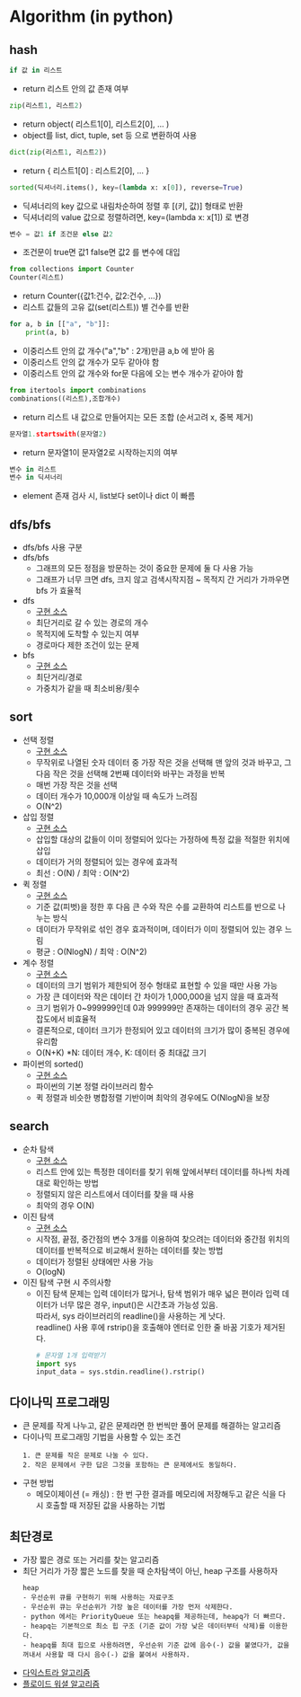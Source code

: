 # Algorithm (in python)

## hash
``` python
if 값 in 리스트
```
- return 리스트 안의 값 존재 여부

``` python
zip(리스트1, 리스트2)
```
- return object( 리스트1[0], 리스트2[0], ... )
- object를 list, dict, tuple, set 등 으로 변환하여 사용

``` python
dict(zip(리스트1, 리스트2))
```
- return { 리스트1[0] : 리스트2[0], ... }

``` python
sorted(딕셔너리.items(), key=(lambda x: x[0]), reverse=True)
```
- 딕셔너리의 key 값으로 내림차순하여 정렬 후 [(키, 값)] 형태로 반환
- 딕셔너리의 value 값으로 정렬하려면, key=(lambda x: x[1]) 로 변경

``` python
변수 = 값1 if 조건문 else 값2
```
- 조건문이 true면 값1 false면 값2 를 변수에 대입

``` python
from collections import Counter
Counter(리스트)
```
- return Counter({값1:건수, 값2:건수, ...})
- 리스트 값들의 고유 값(set(리스트)) 별 건수를 반환

``` python
for a, b in [["a", "b"]]:
    print(a, b)
```
- 이중리스트 안의 값 개수("a","b" : 2개)만큼 a,b 에 받아 옴
- 이중리스트 안의 값 개수가 모두 같아야 함
- 이중리스트 안의 값 개수와 for문 다음에 오는 변수 개수가 같아야 함

``` python
from itertools import combinations
combinations((리스트),조합개수)
```
- return 리스트 내 값으로 만들어지는 모든 조합 (순서고려 x, 중복 제거)

``` python
문자열1.startswith(문자열2)
```
- return 문자열1이 문자열2로 시작하는지의 여부

``` python
변수 in 리스트
변수 in 딕셔너리
```
- element 존재 검사 시, list보다 set이나 dict 이 빠름

## dfs/bfs
- dfs/bfs 사용 구분
- dfs/bfs
   - 그래프의 모든 정점을 방문하는 것이 중요한 문제에 둘 다 사용 가능
   - 그래프가 너무 크면 dfs, 크지 않고 검색시작지점 ~ 목적지 간 거리가 가까우면 bfs 가 효율적
- dfs
   - [구현 소스](https://github.com/Jiyongs/algorithm/blob/master/dfs_bfs/dfs_stack.py)
   - 최단거리로 갈 수 있는 경로의 개수
   - 목적지에 도착할 수 있는지 여부
   - 경로마다 제한 조건이 있는 문제
- bfs
   - [구현 소스](https://github.com/Jiyongs/algorithm/blob/master/dfs_bfs/bfs_queue.py)
   - 최단거리/경로
   - 가중치가 같을 때 최소비용/횟수

## sort
- 선택 정렬
  - [구현 소스](https://github.com/Jiyongs/algorithm/blob/master/sort/selection_sort.py)
  - 무작위로 나열된 숫자 데이터 중 가장 작은 것을 선택해 맨 앞의 것과 바꾸고, 그 다음 작은 것을 선택해 2번째 데이터와 바꾸는 과정을 반복
  - 매번 가장 작은 것을 선택
  - 데이터 개수가 10,000개 이상일 때 속도가 느려짐
  - O(N^2)
- 삽입 정렬
  - [구현 소스](https://github.com/Jiyongs/algorithm/blob/master/sort/insertion_sort.py)
  - 삽입할 대상의 값들이 이미 정렬되어 있다는 가정하에 특정 값을 적절한 위치에 삽입
  - 데이터가 거의 정렬되어 있는 경우에 효과적
  - 최선 : O(N) / 최악 : O(N^2)
- 퀵 정렬
  - [구현 소스](https://github.com/Jiyongs/algorithm/blob/master/sort/quick_sort.py)
  - 기준 값(피벗)을 정한 후 다음 큰 수와 작은 수를 교환하여 리스트를 반으로 나누는 방식
  - 데이터가 무작위로 섞인 경우 효과적이며, 데이터가 이미 정렬되어 있는 경우 느림
  - 평균 : O(NlogN) / 최악 : O(N^2)
- 계수 정렬
  - [구현 소스](https://github.com/Jiyongs/algorithm/blob/master/sort/count_sort.py)
  - 데이터의 크기 범위가 제한되어 정수 형태로 표현할 수 있을 때만 사용 가능
  - 가장 큰 데이터와 작은 데이터 간 차이가 1,000,000을 넘지 않을 때 효과적
  - 크기 범위가 0~999999인데 0과 999999만 존재하는 데이터의 경우 공간 복잡도에서 비효율적
  - 결론적으로, 데이터 크기가 한정되어 있고 데이터의 크기가 많이 중복된 경우에 유리함
  - O(N+K) *N: 데이터 개수, K: 데이터 중 최대값 크기
- 파이썬의 sorted()
  - [구현 소스](https://github.com/Jiyongs/algorithm/blob/master/sort/python_sort.py)
  - 파이썬의 기본 정렬 라이브러리 함수
  - 퀵 정렬과 비슷한 병합정렬 기반이며 최악의 경우에도 O(NlogN)을 보장
  
## search
- 순차 탐색
  - [구현 소스](https://github.com/Jiyongs/algorithm/blob/master/search/sequential_search.py)
  - 리스트 안에 있는 특정한 데이터를 찾기 위해 앞에서부터 데이터를 하나씩 차례대로 확인하는 방법
  - 정렬되지 않은 리스트에서 데이터를 찾을 때 사용
  - 최악의 경우 O(N)
- 이진 탐색
  - [구현 소스](https://github.com/Jiyongs/algorithm/blob/master/search/binary_search.py)
  - 시작점, 끝점, 중간점의 변수 3개를 이용하여 찾으려는 데이터와 중간점 위치의 데이터를 반복적으로 비교해서 원하는 데이터를 찾는 방법
  - 데이터가 정렬된 상태에만 사용 가능
  - O(logN)
- 이진 탐색 구현 시 주의사항
  - 이진 탐색 문제는 입력 데이터가 많거나, 탐색 범위가 매우 넓은 편이라 입력 데이터가 너무 많은 경우, input()은 시간초과 가능성 있음.   
    따라서, sys 라이브러리의 readline()을 사용하는 게 낫다.   
    readline() 사용 후에 rstrip()을 호출해야 엔터로 인한 줄 바꿈 기호가 제거된다.
    ``` python
    # 문자열 1개 입력받기
    import sys
    input_data = sys.stdin.readline().rstrip()
    ```
    
## 다이나믹 프로그래밍 
- 큰 문제를 작게 나누고, 같은 문제라면 한 번씩만 풀어 문제를 해결하는 알고리즘
- 다이나믹 프로그래밍 기법을 사용할 수 있는 조건
  ```
  1. 큰 문제를 작은 문제로 나눌 수 있다.
  2. 작은 문제에서 구한 답은 그것을 포함하는 큰 문제에서도 동일하다.
  ```
- 구현 방법
  - 메모이제이션 (= 캐싱) : 한 번 구한 결과를 메모리에 저장해두고 같은 식을 다시 호출할 때 저장된 값을 사용하는 기법

## 최단경로
- 가장 짧은 경로 또는 거리를 찾는 알고리즘
- 최단 거리가 가장 짧은 노드를 찾을 때 순차탐색이 아닌, heap 구조를 사용하자
  ```
  heap
  - 우선순위 큐를 구현하기 위해 사용하는 자료구조
  - 우선순위 큐는 우선순위가 가장 높은 데이터를 가장 먼저 삭제한다.
  - python 에서는 PriorityQueue 또는 heapq를 제공하는데, heapq가 더 빠르다.
  - heapq는 기본적으로 최소 힙 구조 (기준 값이 가장 낮은 데이터부터 삭제)를 이용한다.
  - heapq를 최대 힙으로 사용하려면, 우선순위 기준 값에 음수(-) 값을 붙였다가, 값을 꺼내서 사용할 때 다시 음수(-) 값을 붙여서 사용하자.
  ```
- [다익스트라 알고리즘](https://github.com/Jiyongs/algorithm/blob/master/shortest_path/dijkstra_improved.py)
- [플로이드 워셜 알고리즘](https://github.com/Jiyongs/algorithm/blob/master/shortest_path/floyd_warchall.py)
